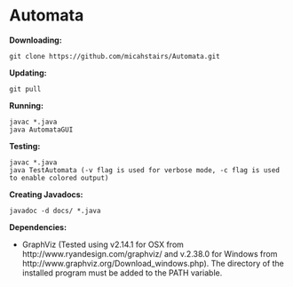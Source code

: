 # Automata

<b>Downloading:</b>

    git clone https://github.com/micahstairs/Automata.git
    
<b>Updating:</b>

    git pull

<b>Running:</b>

    javac *.java
    java AutomataGUI

<b>Testing:</b>

    javac *.java
    java TestAutomata (-v flag is used for verbose mode, -c flag is used to enable colored output)
   
<b>Creating Javadocs:</b>

    javadoc -d docs/ *.java

<b>Dependencies:</b>

<ul><li>GraphViz (Tested using v2.14.1 for OSX from http://www.ryandesign.com/graphviz/ and v.2.38.0 for Windows from http://www.graphviz.org/Download_windows.php). The directory of the installed program must be added to the PATH variable.</li></ul>
